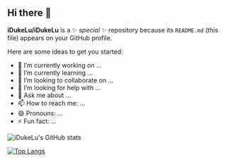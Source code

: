 ## Hi there 👋


**iDukeLu/iDukeLu** is a ✨ _special_ ✨ repository because its `README.md` (this file) appears on your GitHub profile.

Here are some ideas to get you started:

- 🔭 I’m currently working on ...
- 🌱 I’m currently learning ...
- 👯 I’m looking to collaborate on ...
- 🤔 I’m looking for help with ...
- 💬 Ask me about ...
- 📫 How to reach me: ...
- 😄 Pronouns: ...
- ⚡ Fun fact: ...

![iDukeLu's GitHub stats](https://github-readme-stats.vercel.app/api?username=iDukeLu&theme=github_dark_dimmed&show_icons=true)

[![Top Langs](https://github-readme-stats.vercel.app/api/top-langs/?username=iDukeLu&layout=compact)](https://github.com/anuraghazra/github-readme-stats)